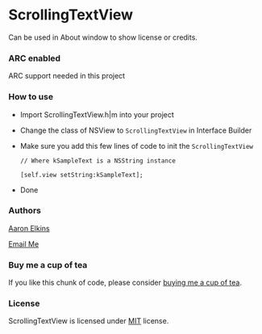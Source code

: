 # ScrollingTextView

Can be used in About window to show license or credits.

### ARC enabled

ARC support needed in this project

### How to use

- Import ScrollingTextView.h|m into your project
- Change the class of NSView to `ScrollingTextView` in Interface Builder
- Make sure you add this few lines of code to init the `ScrollingTextView`

    `// Where kSampleText is a NSString instance`
    
    `[self.view setString:kSampleText];`

- Done

### Authors

[Aaron Elkins](http://blog.pixelegg.me)

[Email Me](mailto:threcius@yahoo.com)

### Buy me a cup of tea

If you like this chunk of code, please consider [buying me a cup of tea](https://www.pixelegg.me/buy_me_tea).

### License

ScrollingTextView is licensed under [MIT](http://opensource.org/licenses/MIT) license.